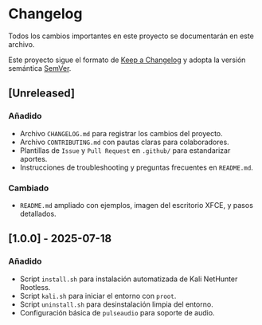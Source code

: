 # Changelog

Todos los cambios importantes en este proyecto se documentarán en este archivo.

Este proyecto sigue el formato de [Keep a Changelog](https://keepachangelog.com/es-ES/1.0.0/) y adopta la versión semántica [SemVer](https://semver.org/lang/es/).

## [Unreleased]

### Añadido
- Archivo `CHANGELOG.md` para registrar los cambios del proyecto.
- Archivo `CONTRIBUTING.md` con pautas claras para colaboradores.
- Plantillas de `Issue` y `Pull Request` en `.github/` para estandarizar aportes.
- Instrucciones de troubleshooting y preguntas frecuentes en `README.md`.

### Cambiado
- `README.md` ampliado con ejemplos, imagen del escritorio XFCE, y pasos detallados.

## [1.0.0] - 2025-07-18

### Añadido
- Script `install.sh` para instalación automatizada de Kali NetHunter Rootless.
- Script `kali.sh` para iniciar el entorno con `proot`.
- Script `uninstall.sh` para desinstalación limpia del entorno.
- Configuración básica de `pulseaudio` para soporte de audio.
